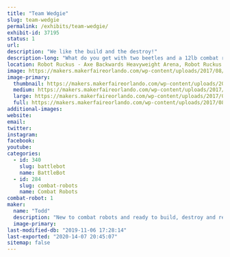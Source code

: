 ```yaml
---
title: "Team Wedgie"
slug: team-wedgie
permalink: /exhibits/team-wedgie/
exhibit-id: 37195
status: 1
url: 
description: "We like the build and the destroy!"
description-long: "What do you get with two beetles and a 12lb combat robot? Pieces of fun!"
location: Robot Ruckus - Axe Backwards Heavyweight Arena, Robot Ruckus - Small Arena
image: https://makers.makerfaireorlando.com/wp-content/uploads/2017/08/Shiny-Wedgie-2-1-1024x685.jpg
image-primary:
  thumbnail: https://makers.makerfaireorlando.com/wp-content/uploads/2017/08/Shiny-Wedgie-2-1-150x150.jpg
  medium: https://makers.makerfaireorlando.com/wp-content/uploads/2017/08/Shiny-Wedgie-2-1-300x201.jpg
  large: https://makers.makerfaireorlando.com/wp-content/uploads/2017/08/Shiny-Wedgie-2-1-1024x685.jpg
  full: https://makers.makerfaireorlando.com/wp-content/uploads/2017/08/Shiny-Wedgie-2-1.jpg
additional-images:
website: 
email: 
twitter: 
instagram: 
facebook: 
youtube: 
categories:
  - id: 340
    slug: battlebot
    name: BattleBot
  - id: 284
    slug: combat-robots
    name: Combat Robots
combat-robot: 1
maker:
  name: "Todd"
  description: "New to combat robots and ready to build, destroy and repeat."
  image-primary: 
last-modified-db: "2019-11-06 17:28:14"
last-exported: "2020-14-07 20:45:07"
sitemap: false
---
```

